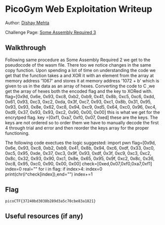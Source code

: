 
# PicoGym Web Exploitation Writeup


Author: [Dishay Mehta](https://github.com/Dishay952) 

Challenge Page: [Some Assembly Required 3](http://mercury.picoctf.net:47240/index.html)

## Walkthrough
Following same procedure as Some Assembly Required 2 we get to the pseudocode of the wasm file. There too we notice changes in the same copy function. Upon spending a lot of time on understanding the code we get that the function takes a and XOR it with an element from the array at memory address '1067' and stores it at memory address '1072 + b' which is given to us in the data as an array of hexes. Converting the code to C ,we get the array of hexes both the encoded flag and the key to XORed with. flag=[0x9d, 0x6e, 0x93, 0xc8, 0xb2, 0xb9, 0x41, 0x8b, 0xc5, 0xc6, 0xdd, 0x61, 0x93, 0xc3, 0xc2, 0xda, 0x3f, 0xc7, 0x93, 0xc1, 0x8b, 0x31, 0x95, 0x93, 0x93, 0x8e, 0x62, 0xc8, 0x94, 0xc9, 0xd5, 0x64, 0xc0, 0x96, 0xc4, 0xd9, 0x37, 0x93, 0x93, 0xc2, 0x90, 0x00, 0x00] this is what we get for the encrytped flag. key =[0xf1, 0xa7, 0xf0, 0x07, 0xed] these are the keys. The keys are not ordered so to order them we have to manually decode the first 4 through trial and error and then reorder the keys array for the proper functioning.

The following code exectues the logic suggested: 
import pwn
flag=[0x9d, 0x6e, 0x93, 0xc8, 0xb2, 0xb9, 0x41, 0x8b, 0x94, 0xc6, 0xdf, 0x33,
  0xc0, 0xc5, 0x95, 0xde, 0x37, 0xc3, 0x9f, 0x93, 0xdf, 0x3f, 0xc9, 0xc3,
  0xc2, 0x8c, 0x32, 0x93, 0x90, 0xc1, 0x8e, 0x65, 0x95, 0x9f, 0xc2, 0x8c,
  0x36, 0xc8, 0x95, 0xc0, 0x90, 0x00, 0x00]
check=[0xed,0x07,0xf0,0xa7,0xf1]
index=0
real=""
for i in flag:
    if index>4:
        index=0
    print(chr(i^check[index]),end="")
    index+=1

## Flag
`picoCTF{37240bd3038b289d3a5c70cbe83a1821}`

## Useful resources (if any)
